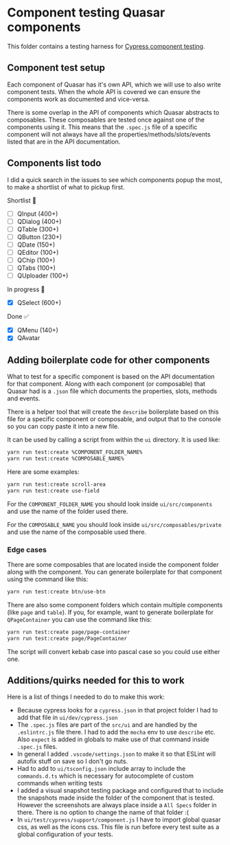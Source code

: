 # Component testing Quasar components

This folder contains a testing harness for [Cypress component testing](https://docs.cypress.io/guides/component-testing/introduction).

## Component test setup
Each component of Quasar has it's own API, which we will use to also write component tests. When the whole API is covered we can ensure the components work as documented and vice-versa. 

There is some overlap in the API of components which Quasar abstracts to composables. These composables are tested once against one of the components using it. This means that the `.spec.js` file of a specific component will not always have all the properties/methods/slots/events listed that are in the API documentation.

## Components list todo
I did a quick search in the issues to see which components popup the most, to make a shortlist of what to pickup first.

Shortlist :memo:
- [ ] QInput (400+)
- [ ] QDialog (400+)
- [ ] QTable (300+)
- [ ] QButton (230+)
- [ ] QDate (150+)
- [ ] QEditor (100+)
- [ ] QChip (100+)
- [ ] QTabs (100+)
- [ ] QUploader (100+)

In progress :clap:
- [X] QSelect (600+)

Done :white_check_mark:
- [X] QMenu (140+)
- [X] QAvatar

## Adding boilerplate code for other components
What to test for a specific component is based on the API documentation for that component. Along with each component (or composable) that Quasar had is a `.json` file which documents the properties, slots, methods and events.

There is a helper tool that will create the `describe` boilerplate based on this file for a specific component or composable, and output that to the console so you can copy paste it into a new file.

It can be used by calling a script from within the `ui` directory. It is used like:

```bash
yarn run test:create %COMPONENT_FOLDER_NAME%
yarn run test:create %COMPOSABLE_NAME%
```

Here are some examples:
```bash
yarn run test:create scroll-area
yarn run test:create use-field
```

For the `COMPONENT_FOLDER_NAME` you should look inside `ui/src/components` and use the name of the folder used there.

For the `COMPOSABLE_NAME` you should look inside `ui/src/composables/private` and use the name of the composable used there.

### Edge cases
There are some composables that are located inside the component folder along with the component. You can generate boilerplate for that component using the command like this:

```bash
yarn run test:create btn/use-btn
```

There are also some component folders which contain multiple components (like `page` and `table`). If you, for example, want to generate boilerplate for `QPageContainer` you can use the command like this:

```bash
yarn run test:create page/page-container
yarn run test:create page/PageContainer
```

The script will convert kebab case into pascal case so you could use either one. 

## Additions/quirks needed for this to work
Here is a list of things I needed to do to make this work:

- Because cypress looks for a `cypress.json` in that project folder I had to add that file in `ui/dev/cypress.json`
- The `.spec.js` files are part of the `src/ui` and are handled by the `.eslintrc.js` file there. I had to add the `mocha` env to use `describe` etc. Also `expect` is added in globals to make use of that command inside `.spec.js` files.
- In general I added `.vscode/settings.json` to make it so that ESLint will autofix stuff on save so I don't go nuts.
- Had to add to `ui/tsconfig.json` include array to include the `commands.d.ts` which is necessary for autocomplete of custom commands when writing tests
- I added a visual snapshot testing package and configured that to include the snapshots made inside the folder of the component that is tested. However the screenshots are always place inside a `All Specs` folder in there. There is no option to change the name of that folder :(
- In `ui/test/cypress/support/component.js` I have to import global quasar css, as well as the icons css. This file is run before every test suite as a global configuration of your tests.
